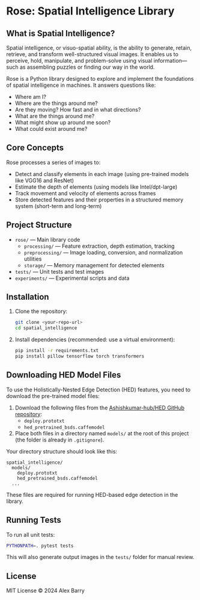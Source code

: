 # Rose: Spatial Intelligence Library

## What is Spatial Intelligence?
Spatial intelligence, or visuo-spatial ability, is the ability to generate, retain, retrieve, and transform well-structured visual images. It enables us to perceive, hold, manipulate, and problem-solve using visual information—such as assembling puzzles or finding our way in the world.

Rose is a Python library designed to explore and implement the foundations of spatial intelligence in machines. It answers questions like:
- Where am I?
- Where are the things around me?
- Are they moving? How fast and in what directions?
- What are the things around me?
- What might show up around me soon?
- What could exist around me?

## Core Concepts
Rose processes a series of images to:
- Detect and classify elements in each image (using pre-trained models like VGG16 and ResNet)
- Estimate the depth of elements (using models like Intel/dpt-large)
- Track movement and velocity of elements across frames
- Store detected features and their properties in a structured memory system (short-term and long-term)

## Project Structure
- `rose/` — Main library code
  - `processing/` — Feature extraction, depth estimation, tracking
  - `preprocessing/` — Image loading, conversion, and normalization utilities
  - `storage/` — Memory management for detected elements
- `tests/` — Unit tests and test images
- `experiments/` — Experimental scripts and data

## Installation
1. Clone the repository:
   ```bash
   git clone <your-repo-url>
   cd spatial_intelligence
   ```
2. Install dependencies (recommended: use a virtual environment):
   ```bash
   pip install -r requirements.txt
   pip install pillow tensorflow torch transformers
   ```

## Downloading HED Model Files

To use the Holistically-Nested Edge Detection (HED) features, you need to download the pre-trained model files:

1. Download the following files from the [Ashishkumar-hub/HED GitHub repository](https://github.com/Ashishkumar-hub/HED/tree/main):
   - `deploy.prototxt`
   - `hed_pretrained_bsds.caffemodel`
2. Place both files in a directory named `models/` at the root of this project (the folder is already in `.gitignore`).

Your directory structure should look like this:
```
spatial_intelligence/
  models/
    deploy.prototxt
    hed_pretrained_bsds.caffemodel
  ...
```

These files are required for running HED-based edge detection in the library.

## Running Tests
To run all unit tests:
```bash
PYTHONPATH=. pytest tests
```

This will also generate output images in the `tests/` folder for manual review.

## License
MIT License © 2024 Alex Barry 